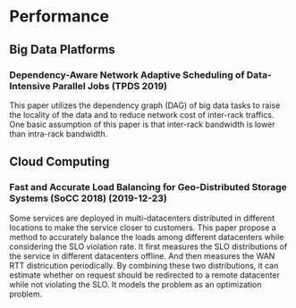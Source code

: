 # Performance

## Big Data Platforms

### Dependency-Aware Network Adaptive Scheduling of Data-Intensive Parallel Jobs (TPDS 2019)

This paper utilizes the dependency graph (DAG) of big data tasks to raise the locality of the data and to reduce network cost of inter-rack traffics. One basic assumption of this paper is that inter-rack bandwidth is lower than intra-rack bandwidth.

## Cloud Computing

### Fast and Accurate Load Balancing for Geo-Distributed Storage Systems (SoCC 2018) (2019-12-23)

Some services are deployed in multi-datacenters distributed in different locations to make the service closer to customers. This paper propose a method to accurately balance the loads among different datacenters while considering the SLO violation rate. It first measures the SLO distributions of the service in different datacenters offline. And then measures the WAN RTT districution periodically. By combining these two distributions, it can estimate whether on request should be redirected to a remote datacenter while not violating the SLO. It models the problem as an optimization problem.